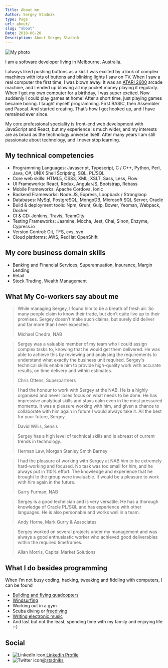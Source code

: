 ```yaml
---
Title: About me
Author: Sergey Stadnik
type: Page
url: about/
slug: "about"
Date: 2018-06-20
Description: About Sergey Stadnik
---
```


![My photo](/images/sergey_photo.jpg)

I am a software developer living in Melbourne, Australia.

I always liked pushing buttons as a kid. I was excited by a look of complex machines with lots of buttons and blinking lights I saw on TV. When I saw a real computer the first time, I was blown away. It was an [ATARI 2600](https://en.wikipedia.org/wiki/Atari_2600) arcade machine, and I ended up blowing all my pocket money playing it regularly. When I got my own computer for a birthday, I was super excited. Now suddenly I could play games at home! After a short time, just playing games became boring. I taught myself programming. First BASIC, then Assembler and Pascal. And started creating. That’s how I got hooked up, and I have remained ever since.

My core professional speciality is front-end web development with JavaScript and React, but my experience is much wider, and my interests are as broad as the technology universe itself. After many years I am still passionate about technology, and I never stop learning.

## My technical competencies

- Programming Languages: Javascript, Typescript, C / C++, Python, Perl, Java, C#, UNIX Shell Scripting, SQL, PL/SQL
- Core web skills: HTML5, CSS3, XML, XSLT, Sass, Less, Flow
- UI Frameworks: React, Redux, AngularJS, Bootstrap, Rebass
- Mobile Frameworks: Apache Cordova, Ionic
- Backend Frameworks: Node.JS, Express, Loopback / Strongloop
- Databases: MySql, PostgreSQL, MongoDB, Microsoft SQL Server, Oracle
- Build & deployment tools: Npm, Grunt, Gulp, Bower, Yeoman, Webpack, Docker
- CI & CD:	Jenkins, Travis, TeamCity
- Testing Frameworks: Jasmine, Mocha, Jest, Chai, Sinon, Enzyme, Cypress.io
- Version Control: Git, TFS, cvs, svn
- Cloud platforms: AWS, RedHat OpenShift

## My core business domain skills
- Banking and Financial Services, Superannuation, Insurance, Margin Lending
- Retail
- Stock Trading, Wealth Management

## What My Co-workers say about me

<blockquote>
<p>While managing Sergey, I found him to be a breath of fresh air. So many people claim to know their trade, but don&rsquo;t quite live up to their promises. Sergey doesn&rsquo;t make such claims, but surely did deliver and far more than I ever expected.</p>
<footer>Michael Chedra, NAB</footer>
</blockquote>

<blockquote>
<p>Sergey was a valuable member of my team who I could assign complex tasks to, knowing that he would get them delivered. He was able to achieve this by reviewing and analysing the requirements to understand what exactly the business unit required. Sergey's technical skills enable him to provide high-quality work with accurate results, on time delivery and within estimates.</p>
<footer>Chris Ottens, Superpartners</footer>
</blockquote>

<blockquote>
<p>I had the honour to work with Sergey at the NAB. He is a highly organised and never loses focus on what needs to be done. He has impressive analytical skills and stays calm even in the most pressured moments. It was a pleasure working with him, and given a chance to collaborate with him again in future I would always take it. All the best for your future, Sergey.</p>
<footer>David Willis, Sensis</footer>
</blockquote>

<blockquote>
<p>Sergey has a high level of technical skills and is abreast of current trends in technology.</p>
<footer>Herman Law, Morgan Stanley Smith Barney</footer>
</blockquote>

<blockquote>
<p>I had the pleasure of working with Sergey at NAB him to be extremely hard-working and focused. No task was too small for him, and he always put in 110% effort. The knowledge and experience that he brought to the group were invaluable. It would be a pleasure to work with him again in the future.</p>
<footer>Garry Furman, NAB</footer>
</blockquote>

<blockquote>
<p>Sergey is a good technician and is very versatile. He has a thorough
knowledge of Oracle PL/SQL and has experience with other languages. He is also personable and works well in a team.</p>
<footer>Andy Horne, Mark Gurry &amp; Associates</footer>
</blockquote>

<blockquote>
<p>Sergey worked on several projects under my management and was always a good enthusiastic worker who achieved good deliverables within the required timeframes.</p>
<footer>Allan Morris, Capital Market Solutions</footer>
</blockquote>

## What I do besides programming

When I’m not busy coding, hacking, tweaking and fiddling with computers, I can be found

- [Building and flying quadcopters](/tags/multirotors/)
- [Windsurfing](/tag/windsurfing.html)
- Working out in a gym
- Scuba diving or [freediving](/tag/freediving.html)<br>
- [Writing electronic music](/tag/music_production.html)
- And last but not the least, spending time with my family and enjoying life :-)

## Social ##

<ul class="list-unstyled">
  <li><img alt="LinkedIn icon" style="display: inline-block" src="/images/In-2C-21px-TM.png"><a href="https://au.linkedin.com/in/sergeystadnik">  LinkedIn Profile</a></li>
  <li><img alt="Twitter icon" style="display: inline-block" src="/images/twitter_32.png"><a href="https://twitter.com/stadniks">@stadniks</a><br></li>
</ul>
